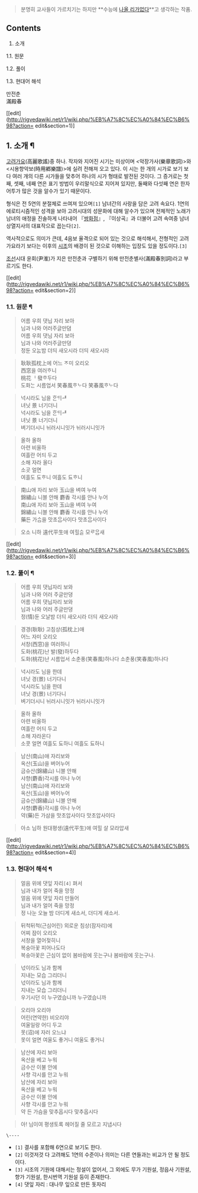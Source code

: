 > 분명히 교사들이 가르치기는 하지만 **수능에 [나올 리가없다](%EA%B2%80%EC%97%B4%EC%82%AD%EC%A0%9C.md)**고 생각하는 작품.

## Contents

    

1. 소개 
    

1.1. 원문

1.2. 풀이

1.3. 현대어 해석

만전춘  
滿殿春

[[edit](http://rigvedawiki.net/r1/wiki.php/%EB%A7%8C%EC%A0%84%EC%B6%98?action=
edit&section=1)]

## 1. 소개 ¶

[고려가요](%EA%B3%A0%EB%A0%A4%EA%B0%80%EC%9A%94.md)(高麗歌謠)중 하나. 작자와 지어진 시기는 미상이며
<악장가사(樂章歌詞)>와 <시용향악보(時用鄕樂譜)>에 실려 전해져 오고 있다. 이 시는 한 개의 시가로 보기 보다 여러 개의 다른 시가들을
맞추어 하나의 시가 형태로 발전된 것이다. 그 증거로는 첫째, 셋째, 네째 연은 표기 방법이 우리말식으로 지어져 있지만, 둘째와 다섯째 연은
한자어투가 많은 것을 알수가 있기 때문이다.

  

형식은 전 5연의 분절체로 쓰여져 있으며`[1]` 남녀간의 사랑을 담은 고려 속요다. 1연의 에로티시즘적인 성격을 보아 고려시대의 성문화에
대해 알수가 있으며 전체적인 노래가 남녀의 애정을 진솔하게 나타내어
『[쌍화점](%EC%8C%8D%ED%99%94%EC%A0%90.md)』, 『이상곡』과 더불어 고려 속여중 남녀 상열지사의 대표작으로
꼽는다`[2]`.

  

역사적으로도 의미가 큰데, 4음보 율격으로 되어 있는 것으로 해석해서, 전형적인 고려가요라기 보다는 이후의
[시조](%EC%8B%9C%EC%A1%B0.md)의 배경이 된 것으로 이해하는 입장도 있을 정도이다.`[3]`

  

[조선](%EC%A1%B0%EC%84%A0.md)시대 윤회(尹淮)가 지은 만전춘과 구별하기 위해 만전춘별사(滿殿春別詞)라고 부르기도
한다.

  

[[edit](http://rigvedawiki.net/r1/wiki.php/%EB%A7%8C%EC%A0%84%EC%B6%98?action=
edit&section=2)]

### 1.1. 원문 ¶

> 어름 우희 댓닙 자리 보아  
님과 나와 어러주글만뎜  
어름 우희 댓님 자리 보아  
님과 나와 어러주글만뎡  
정둔 오ᄂᆞᆳ밤 더듸 새오시라 더듸 새오시라

  

> 耿耿孤枕上에 어느 ᄌᆞ미 오리오  
西窓을 여러ᄒᆞ니  
桃花ᅵ 發ᄒᆞ두다  
도화ᄂᆞᆫ 시름업서 笑春風ᄒᆞᄂᆞ다 笑春風ᄒᆞᄂᆞ다

  

> 넉시라도 님을 ᄒᆞᆫᄃᆡᆧ  
녀닛 景 너기더니  
넉시라도 님을 ᄒᆞᆫᄃᆡᆧ  
녀닛 景 너기더니  
벼기더시니 뉘러시니잇가 뉘러시니잇가

  

> 올하 올하  
아련 비올하  
여흘란 어듸 두고  
소해 자라 올다  
소곳 얼면  
여흘도 됴ᄒᆞ니 여흘도 됴ᄒᆞ니

  

> 南山애 자리 보아 玉山을 벼여 누여  
錦繡山 니블 안해 麝香 각시를 안나 누어  
南山애 자리 보아 玉山을 벼여 누여  
錦繡山 니블 안해 麝香 각시를 안나 누어  
藥든 가ᄉᆞᆷ을 맛초ᄋᆞᆸ사이다 맛초ᄋᆞᆸ사이다

  

> 오소 니하 遠代平生애 여힐ᄉᆞᆯ 모ᄅᆞᄋᆞᆸ새

  

[[edit](http://rigvedawiki.net/r1/wiki.php/%EB%A7%8C%EC%A0%84%EC%B6%98?action=
edit&section=3)]

### 1.2. 풀이 ¶

> 어름 우희 댓닙자리 보와  
님과 나와 어러 주글만뎡  
어름 우희 댓닙자리 보와  
님과 나와 어러 주글만뎡  
정(情)둔 오날밤 더듸 새오시라 더듸 새오시라

> 경경(耿耿) 고침상(孤枕上)애  
어느 자미 오리오  
서창(西窓)을 여러하니  
도화(桃花)난 발(發)하두다  
도화(桃花)난 시름업서 소춘풍(笑春風)하나다 소춘풍(笑春風)하나다

> 넉시라도 님을 한데  
녀닛 경(景) 너기다니  
넉시라도 님을 한데  
녀닛 경(景) 너기다니  
벼기더시니 뉘러시니잇가 뉘러시니잇가

> 올하 올하  
아련 비올하  
여흘란 어듸 두고  
소해 자라온다  
소콧 얼면 여흘도 됴하니 여흘도 됴하니

> 남산(南山)애 자리보와  
옥산(玉山)을 벼어누어  
금슈산(錦繡山) 니블 안해  
샤향(麝香)각시를 아나 누어  
남산(南山)애 자리보와  
옥산(玉山)을 벼어누어  
금슈산(錦繡山) 니블 안해  
샤향(麝香)각시를 아나 누어  
약(藥)든 가삼을 맛초압사이다 맛초압사이다

> 아소 님하 원대평생(遠代平生)애 여힐 살 모라압새

  

[[edit](http://rigvedawiki.net/r1/wiki.php/%EB%A7%8C%EC%A0%84%EC%B6%98?action=
edit&section=4)]

### 1.3. 현대어 해석 ¶

> 얼음 위에 댓잎 자리`[4]` 펴서  
님과 내가 얼어 죽을 망정  
얼음 위에 댓잎 자리 만들어  
님과 내가 얼어 죽을 망정  
정 나눈 오늘 밤 더디게 새소서, 더디게 새소서.

> 뒤척뒤척(근심어린) 외로운 침상(잠자리)에  
어찌 잠이 오리오  
서창을 열어젖히니  
복숭아꽃 피어나도다  
복숭아꽃은 근심이 없이 봄바람에 웃는구나 봄바람에 웃는구나.

> 넋이라도 님과 함께  
지내는 모습 그리더니  
넋이라도 님과 함께  
지내는 모습 그리더니  
우기시던 이 누구였습니까 누구였습니까

> 오리야 오리야  
어린(연약한) 비오리야  
여울일랑 어디 두고  
못(沼)에 자러 오느냐  
못이 얼면 여울도 좋거니 여울도 좋거니

> 남산에 자리 보아  
옥산을 베고 누워  
금수산 이불 안에  
사향 각시를 안고 누워  
남산에 자리 보아  
옥산을 베고 누워  
금수산 이불 안에  
사향 각시를 안고 누워  
약 든 가슴을 맞추옵시다 맞추옵시다

> 아! 님이여 평생토록 헤어질 줄 모르고 지냅시다

`\----`

  * `[1]` 결사를 포함해 6연으로 보기도 한다.
  * `[2]` 이것저것 다 고려해도 1연의 수준이나 의미는 다른 연들과는 비교가 안 될 정도이다.
  * `[3]` 시조의 기원에 대해서는 정설이 없어서, 그 외에도 무가 기원설, 정읍사 기원설, 향가 기원설, 한시번역 기원설 등이 존재한다.
  * `[4]` 댓잎 자리 : 대나무 잎으로 만든 돗자리

